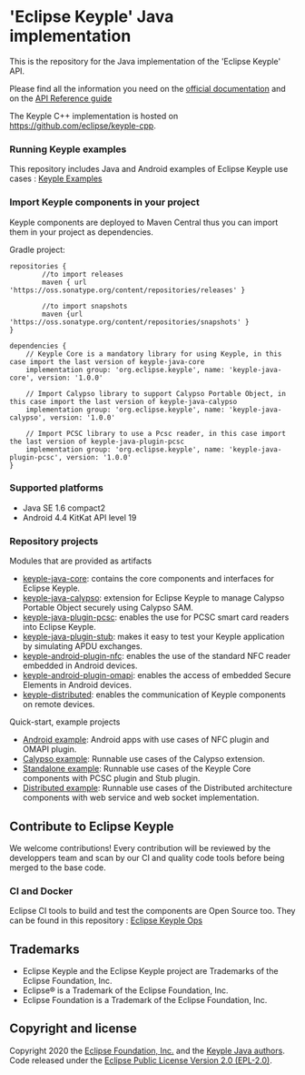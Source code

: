 # 'Eclipse Keyple' Java implementation

This is the repository for the Java implementation of the 'Eclipse Keyple' API. 

Please find all the information you need on the [official documentation](https://keyple.org/docs) and on the [API Reference guide](https://keyple.org/docs/api-reference/)

The Keyple C++ implementation is hosted on https://github.com/eclipse/keyple-cpp.

### Running Keyple examples
This repository includes Java and Android examples of Eclipse Keyple use cases : [Keyple Examples](/java/example)

### Import Keyple components in your project
Keyple components are deployed to Maven Central thus you can import them in your project as dependencies.

Gradle project: 
```
repositories {
        //to import releases
        maven { url 'https://oss.sonatype.org/content/repositories/releases' }
        
        //to import snapshots
        maven {url 'https://oss.sonatype.org/content/repositories/snapshots' }
}

dependencies {
    // Keyple Core is a mandatory library for using Keyple, in this case import the last version of keyple-java-core
    implementation group: 'org.eclipse.keyple', name: 'keyple-java-core', version: '1.0.0'
    
    // Import Calypso library to support Calypso Portable Object, in this case import the last version of keyple-java-calypso
    implementation group: 'org.eclipse.keyple', name: 'keyple-java-calypso', version: '1.0.0'
    
    // Import PCSC library to use a Pcsc reader, in this case import the last version of keyple-java-plugin-pcsc
    implementation group: 'org.eclipse.keyple', name: 'keyple-java-plugin-pcsc', version: '1.0.0'
}
```

### Supported platforms
- Java SE 1.6 compact2
- Android 4.4 KitKat API level 19

### Repository projects

Modules that are provided as artifacts
  - [keyple-java-core](/java/component/keyple-core): contains the core components and interfaces for Eclipse Keyple. 
  - [keyple-java-calypso](/java/component/keyple-calypso): extension for Eclipse Keyple to manage Calypso Portable Object securely using Calypso SAM.
  - [keyple-java-plugin-pcsc](/java/component/keyple-plugin/pcsc): enables the use for PCSC smart card readers into Eclipse Keyple.
  - [keyple-java-plugin-stub](/java/component/keyple-plugin/stub): makes it easy to test your Keyple application by simulating APDU exchanges.    
  - [keyple-android-plugin-nfc](/android/keyple-plugin/nfc): enables the use of the standard NFC reader embedded in Android devices.
  - [keyple-android-plugin-omapi](/android/keyple-plugin/omapi): enables the access of embedded Secure Elements in Android devices.
  - [keyple-distributed](/java/component/keyple-distributed): enables the communication of Keyple components on remote devices.

Quick-start, example projects
  - [Android example](/java/example/generic/android): Android apps with use cases of NFC plugin and OMAPI plugin. 
  - [Calypso example](/java/example/calypso): Runnable use cases of the Calypso extension.  
  - [Standalone example](/java/example/generic/standalone): Runnable use cases of the Keyple Core components with PCSC plugin and Stub plugin. 
  - [Distributed example](/java/example/generic/distributed): Runnable use cases of the Distributed architecture components with web service and web socket implementation.

## Contribute to Eclipse Keyple
We welcome contributions! Every contribution will be reviewed by the developpers team and scan by our CI and quality code tools before being merged to the base code.

### CI and Docker 
Eclipse CI tools to build and test the components are Open Source too. They can be found in this repository : [Eclipse Keyple Ops](https://www.github.com/eclipse/keyple-ops)

## Trademarks

* Eclipse Keyple and the Eclipse Keyple project are Trademarks of the Eclipse Foundation, Inc.
* Eclipse® is a Trademark of the Eclipse Foundation, Inc.
* Eclipse Foundation is a Trademark of the Eclipse Foundation, Inc.

## Copyright and license

Copyright 2020 the [Eclipse Foundation, Inc.](https://www.eclipse.org) and 
the [Keyple Java authors](https://github.com/eclipse/keyple-java/graphs/contributors). 
Code released under the [Eclipse Public License Version 2.0 (EPL-2.0)](https://github.com/eclipse/keyple-java/blob/src/LICENSE).
